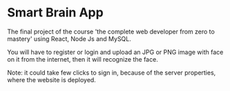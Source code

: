 # Smart Brain App

The final project of the course 'the complete web developer from zero to mastery' using React, Node Js and MySQL.

You will have to register or login and upload an JPG or PNG image with face on it from the internet, then it will recognize the face.

Note: it could take few clicks to sign in, because of the server properties, where the website is deployed.

